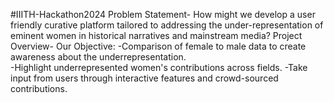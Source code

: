 #IIITH-Hackathon2024
Problem Statement- How might we develop a user friendly curative platform tailored to addressing the under-representation of eminent women in historical narratives and mainstream media?
Project Overview- Our Objective:
-Comparison of female to male data to create awareness about the underrepresentation.  
-Highlight underrepresented women's contributions across fields.
-Take input from users through interactive features and crowd-sourced contributions.
